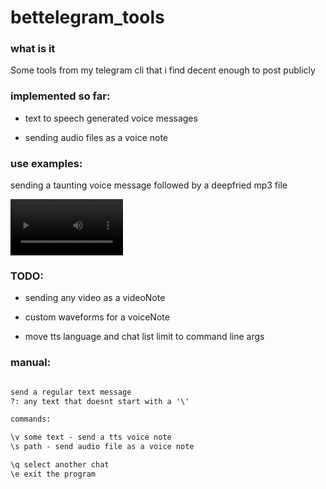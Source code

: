 # bettelegram_tools

<h3>what is it</h3>
<p>Some tools from my telegram cli that i find decent enough to post publicly</p>

<h3>implemented so far:</h3>

<ul>
    <li>
        <div>
            <p>text to speech generated voice messages</p>
        </div>
    </li>
    <li>
        <div>
            <p>sending audio files as a voice note</p>
        </div>
    </li>
</ul>

<h3>use examples:</h3>
<p>sending a taunting voice message followed by a deepfried mp3 file</p>
<video src = "https://user-images.githubusercontent.com/55796857/187624503-73a927a1-a5cf-4b8a-ae05-cd74c665fbe0.mp4" width=180 ></video>


<h3>TODO:</h3>

<ul>
    <li> <p> sending any video as a videoNote </p>
    <li> <p> custom waveforms for a voiceNote </p>
    <li> <p> move tts language and chat list limit to command line args </p>
</ul>

<h3>manual:</h3>

```txt

send a regular text message
?: any text that doesnt start with a '\'

commands:

\v some text - send a tts voice note
\s path - send audio file as a voice note

\q select another chat
\e exit the program

```

